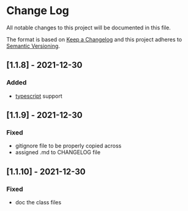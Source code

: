 # Change Log

All notable changes to this project will be documented in this file.

The format is based on [Keep a Changelog](http://keepachangelog.com/)
and this project adheres to [Semantic Versioning](http://semver.org/).

## [1.1.8] - 2021-12-30

### Added

- [typescript](https://www.typescriptlang.org/) support

## [1.1.9] - 2021-12-30

### Fixed

- gitignore file to be properly copied across
- assigned .md to CHANGELOG file

## [1.1.10] - 2021-12-30

### Fixed

- doc the class files
